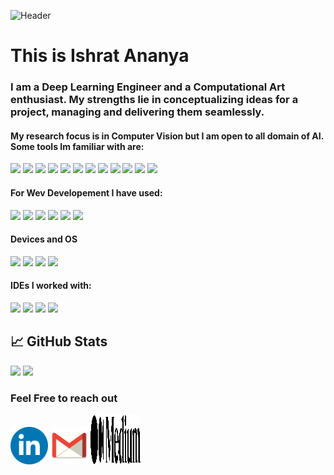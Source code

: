 ![Header](https://raw.githubusercontent.com/coreprinciple97/coreprinciple97/master/header.gif)

# This is Ishrat Ananya
### I am a Deep Learning Engineer and a Computational Art enthusiast. My strengths lie in conceptualizing ideas for a project, managing and delivering them seamlessly.

#### My research focus is in Computer Vision but I am open to all domain of AI. Some tools Im familiar with are:
<p>
<img src="https://img.shields.io/badge/PyTorch-EE4C2C?style=for-the-badge&logo=pytorch&logoColor=white" />
<img src="https://img.shields.io/badge/TensorFlow-FF6F00?style=for-the-badge&logo=tensorflow&logoColor=white" />
<img src="https://img.shields.io/badge/Keras-FF0000?style=for-the-badge&logo=keras&logoColor=white" />
<img src="https://img.shields.io/badge/microsoft%20azure-0089D6?style=for-the-badge&logo=microsoft-azure&logoColor=white" />
<img src="https://img.shields.io/badge/Pandas-2C2D72?style=for-the-badge&logo=pandas&logoColor=white" />
<img src="https://img.shields.io/badge/OpenCV-27338e?style=for-the-badge&logo=OpenCV&logoColor=white" />
<img src="https://img.shields.io/badge/Numpy-777BB4?style=for-the-badge&logo=numpy&logoColor=white" />
<img src="https://img.shields.io/badge/TensorRT-1ED43C?style=for-the-badge&logo=Derivative&logoColor=white"/>
<img src="https://img.shields.io/badge/ONNX-6d6e70?style=for-the-badge&logo=Derivative&logoColor=white"/>
<img src="https://img.shields.io/badge/Librosa-d11baa?style=for-the-badge&logo=Derivative&logoColor=white"/>
<img src="https://img.shields.io/badge/NCNN-cfc513?style=for-the-badge&logo=Derivative&logoColor=white"/>
<img src="https://img.shields.io/badge/TouchDesigner-607341?style=for-the-badge&logo=Derivative&logoColor=black"/>
</p>

####  For Wev Developement I have used:
<p>
<img src="https://img.shields.io/badge/Django-092E20?style=for-the-badge&logo=django&logoColor=green"/>
<img src="https://img.shields.io/badge/Flask-000000?style=for-the-badge&logo=flask&logoColor=white"/>
<img src="https://img.shields.io/badge/Nginx-009639?style=for-the-badge&logo=nginx&logoColor=white"/>
<img src="https://img.shields.io/badge/Docker-2CA5E0?style=for-the-badge&logo=docker&logoColor=white"/>
<img src="https://img.shields.io/badge/Canva-%2300C4CC.svg?&style=for-the-badge&logo=Canva&logoColor=white"/>
<img src="https://img.shields.io/badge/MySQL-005C84?style=for-the-badge&logo=mysql&logoColor=white"/>
</p>

####  Devices and OS
<p>
<img src="https://img.shields.io/badge/Windows-0078D6?style=for-the-badge&logo=windows&logoColor=white"/>
<img src="https://img.shields.io/badge/Ubuntu-E95420?style=for-the-badge&logo=ubuntu&logoColor=white"/>
<img src="https://img.shields.io/badge/Raspberry%20Pi-A22846?style=for-the-badge&logo=Raspberry%20Pi&logoColor=white"/>
<img src="https://img.shields.io/badge/Jetson Nano-1FB638?style=for-the-badge&logo=Derivative&logoColor=6d6e70"/>
</p>

####  IDEs I worked with:
<p>
<img src="https://img.shields.io/badge/Colab-F9AB00?style=for-the-badge&logo=googlecolab&color=525252"/>
<img src="https://img.shields.io/badge/conda-342B029.svg?&style=for-the-badge&logo=anaconda&logoColor=white"/>
<img src="https://img.shields.io/badge/Visual_Studio_Code-0078D4?style=for-the-badge&logo=visual%20studio%20code&logoColor=white"/>
<img src="https://img.shields.io/badge/PyCharm-000000.svg?&style=for-the-badge&logo=PyCharm&logoColor=white"/>
</P>


## &#x1f4c8; GitHub Stats
<p>
<img src="https://github-profile-summary-cards.vercel.app/api/cards/profile-details?username=coreprinciple97&theme=vue" width="500"/>
<img src="https://github-readme-stats.vercel.app/api/top-langs/?username=coreprinciple97&theme=vue&layout=compact" />
</p>

###  Feel Free to reach out
<p>
<a target="_blank" href="https://www.linkedin.com/in/ishrat-jahan-ananya/"><img src="https://raw.githubusercontent.com/shahbajjamil/Social-Meadia-Icons/master/Icons-logos/linkedin-circle.png" width="60" height="60"></img></a> 
<a target="_blank" href="mailto:ajishrat97@gmail.com"><img src="https://raw.githubusercontent.com/shahbajjamil/Social-Meadia-Icons/master/Icons-logos/gmail.png" width="60" height="60"></img></a> 				
<a target="_blank" href="https://medium.com/@coreprinciple"><img src="https://raw.githubusercontent.com/Medium/medium-logos/cd9acd1fff7e3c902b559de6c808c4a491f2d160/01_Logo/01_Black/SVG/Medium-Logo-Black-RGB.svg" width="80" height="80"></img></a>
</p>

